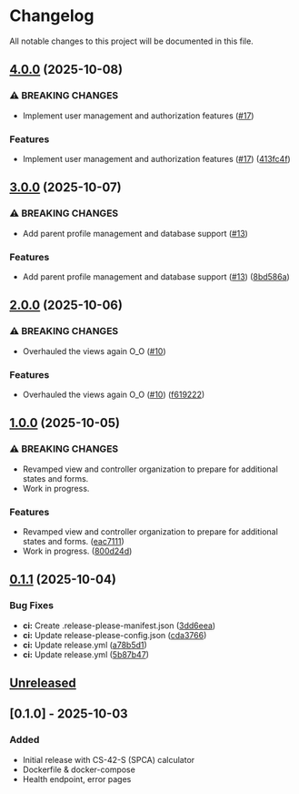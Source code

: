 # Changelog

All notable changes to this project will be documented in this file.

## [4.0.0](https://github.com/JJWren/FairShare/compare/fairshare-v3.0.0...fairshare-v4.0.0) (2025-10-08)


### ⚠ BREAKING CHANGES

* Implement user management and authorization features ([#17](https://github.com/JJWren/FairShare/issues/17))

### Features

* Implement user management and authorization features ([#17](https://github.com/JJWren/FairShare/issues/17)) ([413fc4f](https://github.com/JJWren/FairShare/commit/413fc4feda1073dadedd55933a147c69b9f68b77))

## [3.0.0](https://github.com/JJWren/FairShare/compare/fairshare-v2.0.0...fairshare-v3.0.0) (2025-10-07)


### ⚠ BREAKING CHANGES

* Add parent profile management and database support ([#13](https://github.com/JJWren/FairShare/issues/13))

### Features

* Add parent profile management and database support ([#13](https://github.com/JJWren/FairShare/issues/13)) ([8bd586a](https://github.com/JJWren/FairShare/commit/8bd586a2f251e82ad64aec1637d5985d02efb589))

## [2.0.0](https://github.com/JJWren/FairShare/compare/fairshare-v1.0.0...fairshare-v2.0.0) (2025-10-06)


### ⚠ BREAKING CHANGES

* Overhauled the views again O_O ([#10](https://github.com/JJWren/FairShare/issues/10))

### Features

* Overhauled the views again O_O ([#10](https://github.com/JJWren/FairShare/issues/10)) ([f619222](https://github.com/JJWren/FairShare/commit/f619222eabad975695bccaf79ae7b4b7c0623104))

## [1.0.0](https://github.com/JJWren/FairShare/compare/fairshare-v0.1.1...fairshare-v1.0.0) (2025-10-05)


### ⚠ BREAKING CHANGES

* Revamped view and controller organization to prepare for additional states and forms.
* Work in progress.

### Features

* Revamped view and controller organization to prepare for additional states and forms. ([eac7111](https://github.com/JJWren/FairShare/commit/eac7111fc82742ac1ac7883cc8f17dd0e3863c15))
* Work in progress. ([800d24d](https://github.com/JJWren/FairShare/commit/800d24d48989c5e8cc724d2752ca85cf7e64754c))

## [0.1.1](https://github.com/JJWren/FairShare/compare/fairshare-v0.1.0...fairshare-v0.1.1) (2025-10-04)


### Bug Fixes

* **ci:** Create .release-please-manifest.json ([3dd6eea](https://github.com/JJWren/FairShare/commit/3dd6eea74701807641c5aadb5fdffd636ca8ff92))
* **ci:** Update release-please-config.json ([cda3766](https://github.com/JJWren/FairShare/commit/cda37665627238feaf6fcf40f8a4d9a547007a89))
* **ci:** Update release.yml ([a78b5d1](https://github.com/JJWren/FairShare/commit/a78b5d181272b3eca2536514a7099be93e4c4404))
* **ci:** Update release.yml ([5b87b47](https://github.com/JJWren/FairShare/commit/5b87b4785317407f48c95d2b0140513e29c44210))

## [Unreleased]

## [0.1.0] - 2025-10-03
### Added
- Initial release with CS-42-S (SPCA) calculator
- Dockerfile & docker-compose
- Health endpoint, error pages

[Unreleased]: https://github.com/JJWren/FairShare/compare/0.1.0...HEAD
